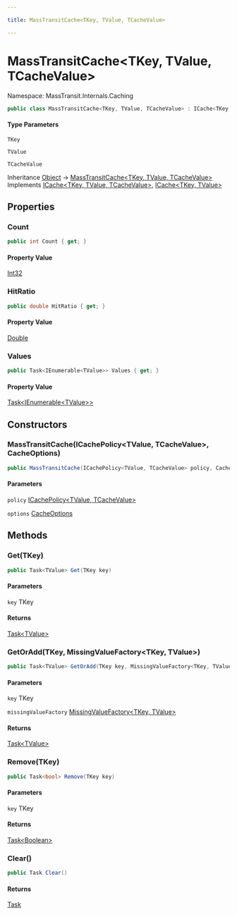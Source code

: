```yaml
---

title: MassTransitCache<TKey, TValue, TCacheValue>

---
```


# MassTransitCache\<TKey, TValue, TCacheValue\>

Namespace: MassTransit.Internals.Caching

```csharp
public class MassTransitCache<TKey, TValue, TCacheValue> : ICache<TKey, TValue, TCacheValue>, ICache<TKey, TValue>
```

#### Type Parameters

`TKey`<br/>

`TValue`<br/>

`TCacheValue`<br/>

Inheritance [Object](https://learn.microsoft.com/en-us/dotnet/api/system.object) → [MassTransitCache\<TKey, TValue, TCacheValue\>](../masstransit-internals-caching/masstransitcache-3)<br/>
Implements [ICache\<TKey, TValue, TCacheValue\>](../masstransit-internals-caching/icache-3), [ICache\<TKey, TValue\>](../masstransit-internals-caching/icache-2)

## Properties

### **Count**

```csharp
public int Count { get; }
```

#### Property Value

[Int32](https://learn.microsoft.com/en-us/dotnet/api/system.int32)<br/>

### **HitRatio**

```csharp
public double HitRatio { get; }
```

#### Property Value

[Double](https://learn.microsoft.com/en-us/dotnet/api/system.double)<br/>

### **Values**

```csharp
public Task<IEnumerable<TValue>> Values { get; }
```

#### Property Value

[Task\<IEnumerable\<TValue\>\>](https://learn.microsoft.com/en-us/dotnet/api/system.threading.tasks.task-1)<br/>

## Constructors

### **MassTransitCache(ICachePolicy\<TValue, TCacheValue\>, CacheOptions)**

```csharp
public MassTransitCache(ICachePolicy<TValue, TCacheValue> policy, CacheOptions options)
```

#### Parameters

`policy` [ICachePolicy\<TValue, TCacheValue\>](../masstransit-internals-caching/icachepolicy-2)<br/>

`options` [CacheOptions](../masstransit-internals-caching/cacheoptions)<br/>

## Methods

### **Get(TKey)**

```csharp
public Task<TValue> Get(TKey key)
```

#### Parameters

`key` TKey<br/>

#### Returns

[Task\<TValue\>](https://learn.microsoft.com/en-us/dotnet/api/system.threading.tasks.task-1)<br/>

### **GetOrAdd(TKey, MissingValueFactory\<TKey, TValue\>)**

```csharp
public Task<TValue> GetOrAdd(TKey key, MissingValueFactory<TKey, TValue> missingValueFactory)
```

#### Parameters

`key` TKey<br/>

`missingValueFactory` [MissingValueFactory\<TKey, TValue\>](../masstransit-internals-caching/missingvaluefactory-2)<br/>

#### Returns

[Task\<TValue\>](https://learn.microsoft.com/en-us/dotnet/api/system.threading.tasks.task-1)<br/>

### **Remove(TKey)**

```csharp
public Task<bool> Remove(TKey key)
```

#### Parameters

`key` TKey<br/>

#### Returns

[Task\<Boolean\>](https://learn.microsoft.com/en-us/dotnet/api/system.threading.tasks.task-1)<br/>

### **Clear()**

```csharp
public Task Clear()
```

#### Returns

[Task](https://learn.microsoft.com/en-us/dotnet/api/system.threading.tasks.task)<br/>
